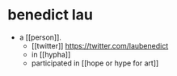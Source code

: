 # benedict lau

- a [[person]].
  - [[twitter]] https://twitter.com/laubenedict
  - in [[hypha]]
  - participated in [[hope or hype for art]]

